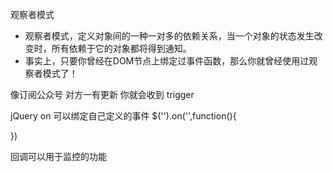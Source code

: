 观察者模式
- 观察者模式，定义对象间的一种一对多的依赖关系，当一个对象的状态发生改变时，所有依赖于它的对象都将得到通知。
- 事实上，只要你曾经在DOM节点上绑定过事件函数，那么你就曾经使用过观察者模式了！

像订阅公众号 对方一有更新 你就会收到 trigger

jQuery on 可以绑定自己定义的事件 $('').on('',function(){

})

回调可以用于监控的功能 
